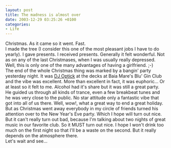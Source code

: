 ```yaml
---
layout: post
title: The madness is almost over
date: 2003-12-29 03:25:26 +0100
categories:
- Life
---
```

<p>Christmas. As it came so it went. Fast.<br />
I made the tree (I consider this one of the most pleasant jobs I have to do yearly). I gave presents. I received presents. Generally it felt wonderful. Not as on any of the last Christmases, when I was usually really depressed. Well, this is only one of the many advantages of having a girlfriend. ;-)<br />
The end of the whole Christmas thing was marked by a bangin' party yesterday night. It was <a href="http://www.mixed.ro/artisti/dj_optick/">DJ Optick</a> at the decks at Baia Mare's Blu' Gin Club and the vibe was excellent. More than excellent in fact, it was euphoric... Or at least so it felt to me. Alcohol had it's share but it was still a great party. He guided us through all kinds of trance, even a few breakbeat tunes and he was very close to the public. No star attitude only a fantastic vibe that got into all of us there. Well, wow!, what a great way to end a great holiday.<br />
But as Christmas went away everybody in my circle of friends turned his attention over to the New Year's Eve party. Which I hope will turn out nice. But it can't really turn out bad, because I'm talking about two nights of great music in our favorite club. So it MUST turn out nice. I hope I won't drink too much on the first night so that I'll be a waste on the second. But it really depends on the atmosphere there.<br />
Let's wait and see...</p>
